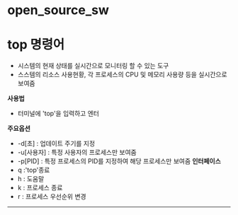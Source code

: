 # open_source_sw

# top 명령어

 + 시스템의 현재 상태를 실시간으로 모니터링 할 수 있는 도구
 + 스스템의 리소스 사용현황, 각 프로세스의 CPU 및 메모리 사용량 등을 실시간으로 보여줌

**사용법**
 + 터미널에 'top'을 입력하고 엔터

**주요옵션**
  + -d[초] : 업데이트 주기를 지정
  + -u[사용자] : 특정 사용자의 프로세스만 보여줌
  + -p[PID] : 특정 프로세스의 PID를 지정하여 해당 프로세스만 보여줌
**인터페이스**
  + q :'top'종료
  + h : 도움말
  + k : 프로세스 종료
  + r : 프로세스 우선순위 변경

---
